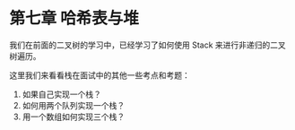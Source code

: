 # 第七章 哈希表与堆

我们在前面的二叉树的学习中，已经学习了如何使用 Stack 来进行非递归的二叉树遍历。

这里我们来看看栈在面试中的其他一些考点和考题：

1. 如果自己实现一个栈？
2. 如何用两个队列实现一个栈？
3. 用一个数组如何实现三个栈？
